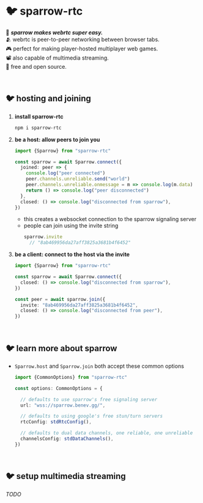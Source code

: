 
# 🐦 sparrow-rtc

🌟 ***sparrow makes webrtc super easy.***  
🫂 webrtc is peer-to-peer networking between browser tabs.  
🎮 perfect for making player-hosted multiplayer web games.  
📽️ also capable of multimedia streaming.  
💖 free and open source.  

<br/>

## 🐦 hosting and joining

1. **install sparrow-rtc**
    ```sh
    npm i sparrow-rtc
    ```
1. **be a host: allow peers to join you**
    ```ts
    import {Sparrow} from "sparrow-rtc"

    const sparrow = await Sparrow.connect({
      joined: peer => {
        console.log("peer connected")
        peer.channels.unreliable.send("world")
        peer.channels.unreliable.onmessage = m => console.log(m.data)
        return () => console.log("peer disconnected")
      },
      closed: () => console.log("disconnected from sparrow"),
    })
    ```
    - this creates a websocket connection to the sparrow signaling server
    - people can join using the invite string
      ```ts
      sparrow.invite
        // "8ab469956da27aff3825a3681b4f6452"
      ```
1. **be a client: connect to the host via the invite**
    ```ts
    import {Sparrow} from "sparrow-rtc"

    const sparrow = await Sparrow.connect({
      closed: () => console.log("disconnected from sparrow"),
    })

    const peer = await sparrow.join({
      invite: "8ab469956da27aff3825a3681b4f6452",
      closed: () => console.log("disconnected from peer"),
    })
    ```

<br/>

## 🐦 learn more about sparrow

- `Sparrow.host` and `Sparrow.join` both accept these common options
  ```ts
  import {CommonOptions} from "sparrow-rtc"

  const options: CommonOptions = {

    // defaults to use sparrow's free signaling server
    url: "wss://sparrow.benev.gg/",

    // defaults to using google's free stun/turn servers
    rtcConfig: stdRtcConfig(),

    // defaults to dual data channels, one reliable, one unreliable
    channelsConfig: stdDataChannels(),
  })
  ```

<br/>

## 🐦 setup multimedia streaming

*TODO*


